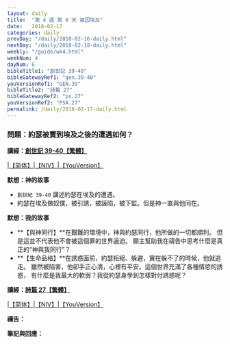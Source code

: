 ```yaml
---
layout: daily
title:  "第 4 週 第 6 天 被囚埃及"
date:   2018-02-17
categories: daily
prevDay: "/daily/2018-02-16-daily.html"
nextDay: "/daily/2018-02-18-daily.html"
weekly: "/guide/wk4.html"
weekNum: 4
dayNum: 6
bibleTitle1: "創世記 39-40"
bibleGatewayRef1: "gen.39-40"
youVersionRef1: "GEN.39"
bibleTitle2: "詩篇 27"
bibleGatewayRef2: "ps.27"
youVersionRef2: "PSA.27"
permalink: /daily/2018-02-17-daily.html
---
```


### 問題：約瑟被賣到埃及之後的遭遇如何？

**讀經：[創世記 39-40【繁體】](https://www.biblegateway.com/passage/?search=gen.39-40&version=CUVMPT)**

|[【简体】](https://www.biblegateway.com/passage/?search=gen.39-40&version=CUVMPS)|[【NIV】](https://www.biblegateway.com/passage/?search=gen.39-40&version=NIV)|[【YouVersion】](https://www.bible.com/zh-TW/bible/46/GEN.39.CUNP)

**默想：神的故事**
+ `創世紀 39-40` 講述約瑟在埃及的遭遇。
+ 約瑟在埃及做奴僕，被引誘，被誣陷，被下監。但是神一直與他同在。

**默想：我的故事**
+ **【與神同行】**在艱難的環境中，神與約瑟同行，他所做的一切都順利。
但是這並不代表他不會被這個罪的世界逼迫。
願主幫助我在禱告中思考什麼是真正的“神與我同行”？
+ **【生命品格】**在誘惑面前，約瑟拒絕、躲避，實在躲不了的時候，他就逃走。
雖然被陷害，他卻手正心清，心裡有平安。這個世界充滿了各種情慾的誘惑，
有什麼是我最大的軟弱？我從約瑟身學到怎樣對付誘惑呢？

**讀經：[詩篇 27【繁體】](https://www.biblegateway.com/passage/?search=ps.27&version=CUVMPT)**

|[【简体】](https://www.biblegateway.com/passage/?search=ps.27&version=CUVMPS)|[【NIV】](https://www.biblegateway.com/passage/?search=ps.27&version=NIV)|[【YouVersion】](https://www.bible.com/zh-TW/bible/46/PSA.27.CUNP)

**禱告：**

**筆記與回應：**
